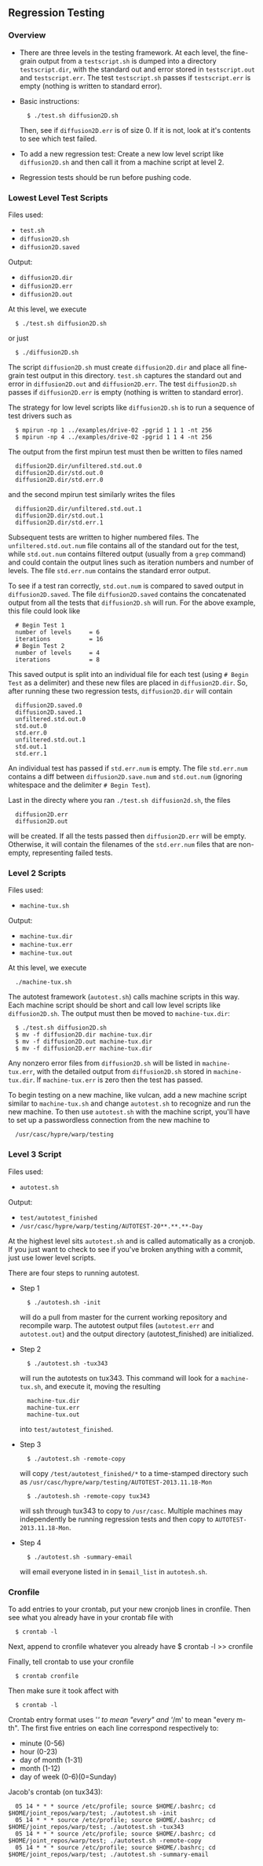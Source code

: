 ## Regression Testing

### Overview

-  There are three levels in the testing framework.  At each level, the fine-grain output
   from a `testscript.sh` is dumped into a directory `testscript.dir`, with the 
   standard out and error stored in `testscript.out` and `testscript.err`.  The test
   `testscript.sh` passes if `testscript.err` is empty (nothing is written to standard
   error).

-  Basic instructions:
   
         $ ./test.sh diffusion2D.sh

   Then, see if `diffusion2D.err` is of size 0.  If it is not, look at it's contents
   to see which test failed.

-  To add a new regression test:
   Create a new low level script like `diffusion2D.sh` and then call it from a machine
   script at level 2.

-  Regression tests should be run before pushing code.


### Lowest Level Test Scripts 

Files used:
-  `test.sh`
-  `diffusion2D.sh`
-  `diffusion2D.saved`

Output:
-  `diffusion2D.dir`
-  `diffusion2D.err`
-  `diffusion2D.out`

At this level, we execute 
   
      $ ./test.sh diffusion2D.sh

or just
   
      $ ./diffusion2D.sh

The script `diffusion2D.sh` must create `diffusion2D.dir` and place all
fine-grain test output in this directory.  `test.sh` captures the standard out
and error in `diffusion2D.out` and `diffusion2D.err`.  The test `diffusion2D.sh` passes
if `diffusion2D.err` is empty (nothing is written to standard error).

The strategy for low level scripts like `diffusion2D.sh` is to run a sequence of 
test drivers such as
      
      $ mpirun -np 1 ../examples/drive-02 -pgrid 1 1 1 -nt 256
      $ mpirun -np 4 ../examples/drive-02 -pgrid 1 1 4 -nt 256

The output from the first mpirun test must then be written to files named

      diffusion2D.dir/unfiltered.std.out.0
      diffusion2D.dir/std.out.0
      diffusion2D.dir/std.err.0

and the second mpirun test similarly writes the files

      diffusion2D.dir/unfiltered.std.out.1
      diffusion2D.dir/std.out.1
      diffusion2D.dir/std.err.1

Subsequent tests are written to higher numbered files.  The 
`unfiltered.std.out.num` file contains all of the standard out for the 
test, while `std.out.num` contains filtered output (usually from a `grep`
command) and could contain the output lines such as iteration numbers
and number of levels.  The file `std.err.num` contains the standard error 
output.

To see if a test ran correctly, `std.out.num` is compared to saved output in
`diffusion2D.saved`.  The file `diffusion2D.saved` contains the concatenated
output from all the tests that `diffusion2D.sh` will run.  For the above
example, this file could look like 

      # Begin Test 1
      number of levels     = 6
      iterations           = 16
      # Begin Test 2
      number of levels     = 4
      iterations           = 8

This saved output is split into an individual file for each test (using `#
Begin Test` as a delimiter) and these new files are placed in
`diffusion2D.dir`.  So, after running these two regression tests,
`diffusion2D.dir` will contain

      diffusion2D.saved.0
      diffusion2D.saved.1
      unfiltered.std.out.0
      std.out.0
      std.err.0
      unfiltered.std.out.1
      std.out.1
      std.err.1

An individual test has passed if `std.err.num` is empty.  The file
`std.err.num` contains a diff between `diffusion2D.save.num` and `std.out.num`
(ignoring whitespace and the delimiter `# Begin Test`).

Last in the directy where you ran `./test.sh diffusion2d.sh`, the files 
      
      diffusion2D.err
      diffusion2D.out

will be created.  If all the tests passed then `diffusion2D.err` will be empty.
Otherwise, it will contain the filenames of the `std.err.num` files that are 
non-empty, representing failed tests. 


### Level 2 Scripts

Files used:
-  `machine-tux.sh`

Output:
-  `machine-tux.dir`
-  `machine-tux.err`
-  `machine-tux.out`


At this level, we execute 
   
      ./machine-tux.sh

The autotest framework (`autotest.sh`) calls machine scripts in this way.  Each
machine script should be short and call low level scripts like
`diffusion2D.sh`.  The output must then be moved to `machine-tux.dir`: 

      $ ./test.sh diffusion2D.sh 
      $ mv -f diffusion2D.dir machine-tux.dir
      $ mv -f diffusion2D.out machine-tux.dir
      $ mv -f diffusion2D.err machine-tux.dir

Any nonzero error files from `diffusion2D.sh` will be listed in `machine-tux.err`,
with the detailed output from `diffusion2D.sh` stored in `machine-tux.dir`.  If 
`machine-tux.err` is zero then the test has passed.

To begin testing on a new machine, like vulcan, add a new machine script
similar to `machine-tux.sh` and change `autotest.sh` to recognize and run the new
machine.  To then use `autotest.sh` with the machine script, you'll have to
set up a passwordless connection from the new machine to

      /usr/casc/hypre/warp/testing


### Level 3 Script

Files used:
-  `autotest.sh`

Output:
-  `test/autotest_finished`
-  `/usr/casc/hypre/warp/testing/AUTOTEST-20**.**.**-Day` 

At the highest level sits `autotest.sh` and is called automatically as a cronjob.
If you just want to check to see if you've broken anything with a commit, just use lower
level scripts.

There are four steps to running autotest.

-  Step 1

         $ ./autotesh.sh -init

   will do a pull from master for the current working repository and recompile 
   warp.  The autotest output files (`autotest.err` and `autotest.out`) and the output 
   directory (autotest_finished) are initialized.

-  Step 2
      
         $ ./autotest.sh -tux343

   will run the autotests on tux343.  This command will look for a 
   `machine-tux.sh`, and execute it, moving the resulting 
   
         machine-tux.dir
         machine-tux.err
         machine-tux.out
      
   into `test/autotest_finished`.

-  Step 3

         $ ./autotest.sh -remote-copy

   will copy `/test/autotest_finished/*` to a time-stamped directory
   such as  `/usr/casc/hypre/warp/testing/AUTOTEST-2013.11.18-Mon`

         $ ./autotesh.sh -remote-copy tux343
   
   will ssh through tux343 to copy to `/usr/casc`.
   Multiple machines may independently be running regression tests and then
   copy to `AUTOTEST-2013.11.18-Mon`.

-  Step 4

         $ ./autotest.sh -summary-email

   will email everyone listed in in `$email_list` in `autotesh.sh`.



### Cronfile 

To add entries to your crontab, put your new cronjob lines in cronfile. 
Then see what you already have in your crontab file with

      $ crontab -l

Next, append to cronfile whatever you already have 
      $ crontab -l >> cronfile

Finally, tell crontab to use your cronfile

      $ crontab cronfile

Then make sure it took affect with
      
      $ crontab -l

Crontab entry format uses '*' to mean "every" and '*/m' to 
mean "every m-th". The first five entries on each line 
correspond respectively to:
-   minute (0-56)
-   hour (0-23)
-   day of month (1-31)
-   month (1-12)
-   day of week (0-6)(0=Sunday)

Jacob's crontab (on tux343):

      05 14 * * * source /etc/profile; source $HOME/.bashrc; cd $HOME/joint_repos/warp/test; ./autotest.sh -init
      05 14 * * * source /etc/profile; source $HOME/.bashrc; cd $HOME/joint_repos/warp/test; ./autotest.sh -tux343
      05 14 * * * source /etc/profile; source $HOME/.bashrc; cd $HOME/joint_repos/warp/test; ./autotest.sh -remote-copy
      05 14 * * * source /etc/profile; source $HOME/.bashrc; cd $HOME/joint_repos/warp/test; ./autotest.sh -summary-email

